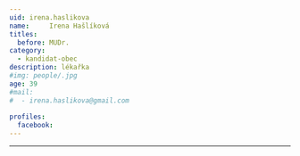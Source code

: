 ```yaml
---
uid: irena.haslikova
name:     Irena	Hašlíková
titles:
  before: MUDr.
category:
  - kandidat-obec
description: lékařka
#img: people/.jpg
age: 39
#mail:
#  - irena.haslikova@gmail.com
 
profiles:
  facebook: 
---
```




---